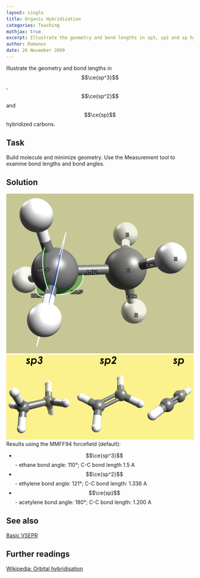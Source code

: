 ```yaml
---
layout: single
title: Organic Hybridization
categories: Teaching
mathjax: true
excerpt: Illustrate the geometry and bond lengths in sp3, sp2 and sp hybridized carbons.
author: Romanov
date: 26 November 2009‎
---
```



Illustrate the geometry and bond lengths in $$\ce{sp^3}$$, $$\ce{sp^2}$$ and $$\ce{sp}$$ hybridized carbons.

Task
----

Build molecule and minimize geometry. Use the Measurement tool to examine bond lengths and bond angles.

Solution
--------

![sp3 hybridation](/images/Hybridation.png) ![carbon hybridation](/images/Molecular_hybridation.png) Results using the MMFF94 forcefield (default):

-   $$\ce{sp^3}$$ - ethane bond angle: 110°; C-C bond length 1.5 A
-   $$\ce{sp^2}$$ - ethylene bond angle: 121°; C-C bond length: 1.336 A
-   $$\ce{sp}$$ - acetylene bond angle: 180°; C-C bond length: 1.200 A

See also
--------

[Basic VSEPR](../basic_vsepr)

Further readings
----------------

[Wikipedia: Orbital hybridisation](http://en.wikipedia.org/wiki/Orbital_hybridisation)
